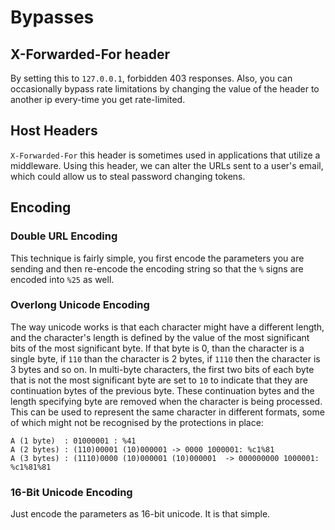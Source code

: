 # Bypasses

## X-Forwarded-For header

By setting this to `127.0.0.1`, forbidden 403 responses. Also, you can occasionally bypass rate limitations by changing the value of the header to another ip every-time you get rate-limited.

## Host Headers

`X-Forwarded-For` this header is sometimes used in applications that utilize a middleware. Using this header, we can alter the URLs sent to a user\'s email, which could allow us to steal password changing tokens.

## Encoding

### Double URL Encoding

This technique is fairly simple, you first encode the parameters you are sending and then re-encode the encoding string so that the `%` signs are encoded into `%25` as well.

### Overlong Unicode Encoding

The way unicode works is that each character might have a different length, and the character\'s length is defined by the value of the most significant bits of the most significant byte. If that byte is 0, than the character is a single byte, if `110` than the character is 2 bytes, if `1110` then the character is 3 bytes and so on. In multi-byte characters, the first two bits of each byte that is not the most significant byte are set to `10` to indicate that they are continuation bytes of the previous byte. These continuation bytes and the length specifying byte are removed when the character is being processed. This can be used to represent the same character in different formats, some of which might not be recognised by the protections in place:

    A (1 byte)  : 01000001 : %41
    A (2 bytes) : (110)00001 (10)000001 -> 0000 1000001: %c1%81
    A (3 bytes) : (1110)0000 (10)000001 (10)000001  -> 000000000 1000001: %c1%81%81

### 16-Bit Unicode Encoding

Just encode the parameters as 16-bit unicode. It is that simple.
